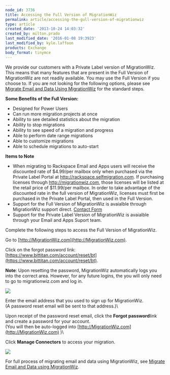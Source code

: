 ```yaml
---
node_id: 3736
title: Accessing the Full Version of MigrationWiz
permalink: article/accessing-the-gull-version-of-migrationwiz
type: article
created_date: '2013-10-24 14:03:32'
created_by: milton.prado
last_modified_date: '2016-01-08 19:3923'
last_modified_by: kyle.laffoon
products: Exchange
body_format: tinymce
---
```


We provide our customers with a Private Label version of MigrationWiz.
This means that many features that are present in the Full Version of
MigrationWiz are not readily available. You may use the Full Version if
you choose to. If you are not looking for the following options, please
see [Migrate Email and Data Using
MigrationWiz](http://www.rackspace.com/knowledge_center/article/migrate-email-and-data-using-migrationwiz)
for the standard steps.

**Some Benefits of the Full Version:**

-   Designed for Power Users
-   Can run more migration projects at once
-   Ability to see detailed statistics about the migration
-   Ability to stop migrations
-   Ability to see speed of a migration and progress
-   Able to perform date range migrations
-   Able to customize migrations
-   Able to schedule migrations to auto-start

**Items to Note**

-   When migrating to Rackspace Email and Apps users will receive the
    discounted rate of \$4.99/per mailbox only when purchased via the
    Private Label Portal at http://rackspace.selfmigration.com.  If
    purchasing licenses through http://migrationwiz.com, those licenses
    will be listed at the retail price of \$11.99/per mailbox.  In order
    to take advantage of the discounted rate in the full version of
    MigrationWiz, licenses must first be purchased in the Private Label
    Portal, then used in the Full Version. 
-   Support for the Full Version of MigrationWiz is avaialble through
    MigrationWiz support direct. [Contact
    Form](https://www.migrationwiz.com/Public/ContactUs.aspx)
-   Support for the Private Label Version of MigrationWiz is avaialble
    through your Email and Apps Suport team. 

Complete the following steps to access the Full Version of MigrationWiz.

Go to [http://MigrationWiz.com](http://MigrationWiz.com).

Click on the forgot password link:
[https://www.bittitan.com/account/reset/bt](https://www.bittitan.com/account/reset/bt).

**Note**: Upon resetting the password, MigrationWiz automatically logs
you into the correct area. However, for any future logins, the you will
only need to go to migrationwiz.com and log in.

![](/knowledge_center/sites/default/files/field/image/FullMigrationWiz1.png)

Enter the email address that you used to sign up for MigrationWiz.\
     (A password reset email will be sent to that address.)\

Upon receipt of the password reset email, click the **Forgot
password**link and create a password for your account.\
     (You will then be auto-logged into
[http://MigrationWiz.com](http://MigrationWiz.com) )\

Click **Manage Connectors** to access your migration.

![](/knowledge_center/sites/default/files/field/image/FullMigrationWiz2.png)

For full process of migrating email and data using MigrationWiz, see
[Migrate Email and Data using
MigrationWiz](http://www.rackspace.com/knowledge_center/article/migrate-email-and-data-using-migrationwiz).


